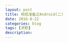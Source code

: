 ```yaml
---
layout: post
title: 校招准备之Android(二)   
date: 2016-8-22
categories: blog
tags: [求职]
description: 
---
```


